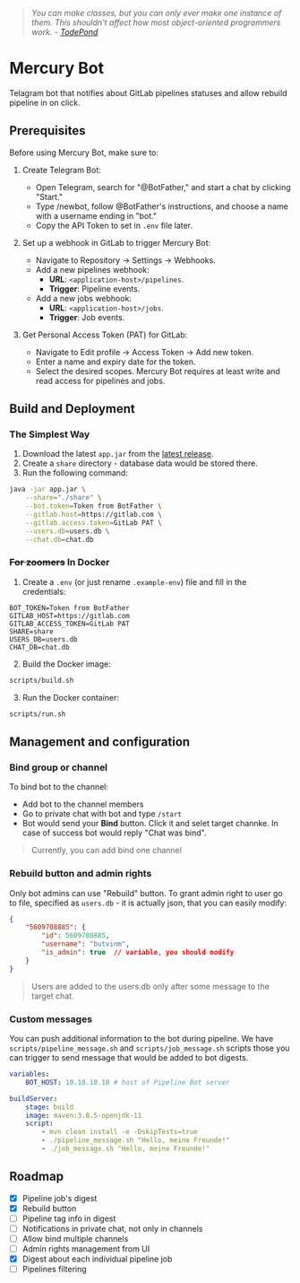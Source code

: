 > *You can make classes, but you can only ever make one instance of them. This shouldn't affect how
most object-oriented programmers work. - [TodePond](https://github.com/TodePond/DreamBerd---e-acc?tab=readme-ov-file#classes)*

# Mercury Bot

Telagram bot that notifies about GitLab pipelines statuses and allow rebuild pipeline in on click.

## Prerequisites

Before using Mercury Bot, make sure to:

1. Create Telegram Bot:
    - Open Telegram, search for "@BotFather," and start a chat by clicking "Start."
    - Type /newbot, follow @BotFather's instructions, and choose a name with a username ending in "bot."
    - Copy the API Token to set in `.env` file later.

2. Set up a webhook in GitLab to trigger Mercury Bot:
    - Navigate to Repository -> Settings -> Webhooks.
    - Add a new pipelines webhook:
        - **URL**: `<application-host>/pipelines`.
        - **Trigger**: Pipeline events.
    - Add a new jobs webhook:
        - **URL**: `<application-host>/jobs`.
        - **Trigger**: Job events.

3. Get Personal Access Token (PAT) for GitLab:
    - Navigate to Edit profile -> Access Token -> Add new token.
    - Enter a name and expiry date for the token.
    - Select the desired scopes. Mercury Bot requires at least write and read access for pipelines and jobs.

## Build and Deployment

### The Simplest Way

1. Download the latest `app.jar` from the [latest release](https://github.com/butvinm/mercury-bot/releases/latest).
2. Create a `share` directory - database data would be stored there.
3. Run the following command:
```bash
java -jar app.jar \
    --share="./share" \
    --bot.token=Token from BotFather \
    --gitlab.host=https://gitlab.com \
    --gitlab.access.token=GitLab PAT \
    --users.db=users.db \
    --chat.db=chat.db
```

### ~~For zoomers~~ In Docker

1. Create a `.env` (or just rename `.example-env`) file and fill in the credentials:
```dotenv
BOT_TOKEN=Token from BotFather
GITLAB_HOST=https://gitlab.com
GITLAB_ACCESS_TOKEN=GitLab PAT
SHARE=share
USERS_DB=users.db
CHAT_DB=chat.db
```

2. Build the Docker image:
```bash
scripts/build.sh
```

3. Run the Docker container:
```bash
scripts/run.sh
```

## Management and configuration

### Bind group or channel

To bind bot to the channel:
- Add bot to the channel members
- Go to private chat with bot and type `/start`
- Bot would send your **Bind** button. Click it and selet target channke. In case of success bot would reply "Chat was bind".

> Currently, you can add bind one channel

### Rebuild button and admin rights

Only bot admins can use "Rebuild" button. To grant admin right to user go to file, specified as `users.db` - it is actually json, that you can easily modify:
```json
{
    "5609708885": {
        "id": 5609708885,
        "username": "butvinm",
        "is_admin": true  // variable, you should modify
    }
}
```

> Users are added to the users.db only after some message to the target chat.

### Custom messages

You can push additional information to the bot during pipeline. We have `scripts/pipeline_message.sh` and `scripts/job_message.sh` scripts those you can trigger to send message that would be added to bot digests.

```yaml
variables:
    BOT_HOST: 10.10.10.10 # host of Pipeline Bot server

buildServer:
    stage: build
    image: maven:3.8.5-openjdk-11
    script:
        - mvn clean install -e -DskipTests=true
        - ./pipeline_message.sh "Hello, meine Freunde!"
        - ./job_message.sh "Hello, meine Freunde!"
```

## Roadmap

- [x] Pipeline job's digest
- [x] Rebuild button
- [ ] Pipeline tag info in digest
- [ ] Notifications in private chat, not only in channels
- [ ] Allow bind multiple channels
- [ ] Admin rights management from UI
- [x] Digest about each individual pipeline job
- [ ] Pipelines filtering
